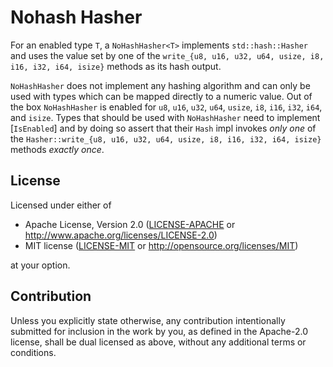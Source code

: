 # Nohash Hasher

For an enabled type `T`, a `NoHashHasher<T>` implements `std::hash::Hasher` and
uses the value set by one of the `write_{u8, u16, u32, u64, usize, i8, i16, i32,
i64, isize}` methods as its hash output.

`NoHashHasher` does not implement any hashing algorithm and can only be used
with types which can be mapped directly to a numeric value. Out of the box
`NoHashHasher` is enabled for `u8`, `u16`, `u32`, `u64`, `usize`, `i8`, `i16`,
`i32`, `i64`, and `isize`. Types that should be used with `NoHashHasher` need
to implement [`IsEnabled`] and by doing so assert that their `Hash` impl invokes
*only one* of the `Hasher::write_{u8, u16, u32, u64, usize, i8, i16, i32, i64,
isize}` methods *exactly once*.

## License

Licensed under either of

 * Apache License, Version 2.0
   ([LICENSE-APACHE](LICENSE-APACHE) or http://www.apache.org/licenses/LICENSE-2.0)
 * MIT license
   ([LICENSE-MIT](LICENSE-MIT) or http://opensource.org/licenses/MIT)

at your option.

## Contribution

Unless you explicitly state otherwise, any contribution intentionally submitted
for inclusion in the work by you, as defined in the Apache-2.0 license, shall be
dual licensed as above, without any additional terms or conditions.
